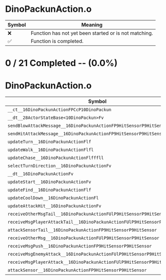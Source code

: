 # DinoPackunAction.o
| Symbol | Meaning 
| ------------- | ------------- 
| :x: | Function has not yet been started or is not matching. 
| :white_check_mark: | Function is completed. 


# 0 / 21 Completed -- (0.0%)
# DinoPackunAction.o
| Symbol | Decompiled? |
| ------------- | ------------- |
| `__ct__16DinoPackunActionFPCcP10DinoPackun` | :x: |
| `__dt__28ActorStateBase<10DinoPackun>Fv` | :x: |
| `sendBlowAttackMessage__16DinoPackunActionFP9HitSensorP9HitSensorb` | :x: |
| `sendHitAttackMessage__16DinoPackunActionFP9HitSensorP9HitSensorb` | :x: |
| `updateTurn__16DinoPackunActionFlf` | :x: |
| `updateWalk__16DinoPackunActionFlfl` | :x: |
| `updateChase__16DinoPackunActionFlfffll` | :x: |
| `selectTurnDirection__16DinoPackunActionFv` | :x: |
| `__dt__16DinoPackunActionFv` | :x: |
| `updateStart__16DinoPackunActionFv` | :x: |
| `updateFind__16DinoPackunActionFlf` | :x: |
| `updateCoolDown__16DinoPackunActionFl` | :x: |
| `updateAttackHit__16DinoPackunActionFv` | :x: |
| `receiveOtherMsgTail__16DinoPackunActionFUlP9HitSensorP9HitSensor` | :x: |
| `receiveMsgPlayerAttackTail__16DinoPackunActionFUlP9HitSensorP9HitSensor` | :x: |
| `attackSensorTail__16DinoPackunActionFP9HitSensorP9HitSensor` | :x: |
| `receiveOtherMsg__16DinoPackunActionFUlP9HitSensorP9HitSensor` | :x: |
| `receiveMsgPush__16DinoPackunActionFP9HitSensorP9HitSensor` | :x: |
| `receiveMsgEnemyAttack__16DinoPackunActionFUlP9HitSensorP9HitSensor` | :x: |
| `receiveMsgPlayerAttack__16DinoPackunActionFUlP9HitSensorP9HitSensor` | :x: |
| `attackSensor__16DinoPackunActionFP9HitSensorP9HitSensor` | :x: |
